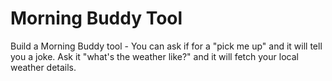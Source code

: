 # Morning Buddy Tool
Build a Morning Buddy tool - You can ask if for a "pick me up" and it will tell you a joke. Ask it "what's the weather like?" and it will fetch your local weather details.